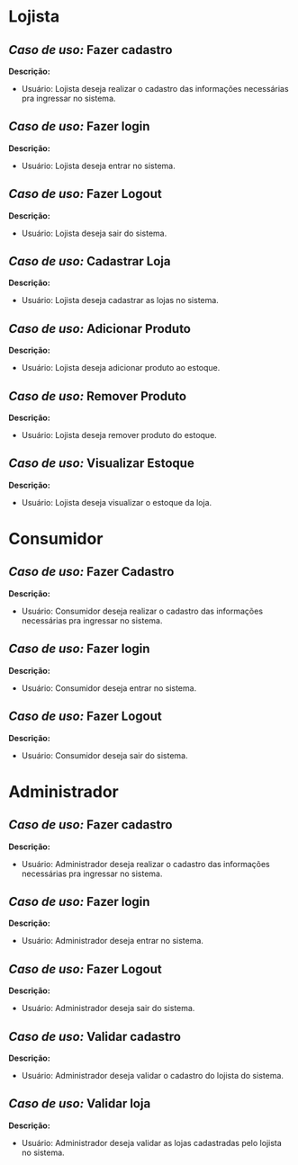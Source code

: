 
# Lojista

## **_Caso de uso:_** Fazer cadastro 

**Descrição:**
- Usuário: Lojista deseja realizar o cadastro das informações necessárias pra ingressar no sistema.

## **_Caso de uso:_** Fazer login

**Descrição:**
- Usuário: Lojista deseja entrar no sistema.

## **_Caso de uso:_** Fazer Logout

**Descrição:**
- Usuário: Lojista deseja sair do sistema.

## **_Caso de uso:_** Cadastrar Loja

**Descrição:**
- Usuário: Lojista deseja cadastrar as lojas no sistema. 

## **_Caso de uso:_** Adicionar Produto
**Descrição:**
- Usuário: Lojista deseja adicionar produto ao estoque.

## **_Caso de uso:_** Remover Produto
**Descrição:**
- Usuário: Lojista deseja remover produto do estoque.

## **_Caso de uso:_** Visualizar Estoque
**Descrição:**
- Usuário: Lojista deseja visualizar o estoque da loja.
# Consumidor

## **_Caso de uso:_** Fazer Cadastro

**Descrição:**
- Usuário:  Consumidor deseja realizar o cadastro das informações necessárias pra ingressar no sistema.

## **_Caso de uso:_** Fazer login

**Descrição:**
- Usuário: Consumidor deseja entrar no sistema.

## **_Caso de uso:_** Fazer Logout

**Descrição:**
- Usuário: Consumidor deseja sair do sistema.
  

# Administrador

## **_Caso de uso:_** Fazer cadastro 

**Descrição:**
- Usuário: Administrador deseja realizar o cadastro das informações necessárias pra ingressar no sistema.

## **_Caso de uso:_** Fazer login

**Descrição:**
- Usuário: Administrador deseja entrar no sistema.

## **_Caso de uso:_** Fazer Logout

**Descrição:**
- Usuário: Administrador deseja sair do sistema.

## **_Caso de uso:_** Validar cadastro

**Descrição:**
- Usuário: Administrador deseja validar o cadastro do lojista do sistema.

## **_Caso de uso:_** Validar loja

**Descrição:**
- Usuário: Administrador deseja validar as lojas cadastradas pelo lojista no sistema.

  
